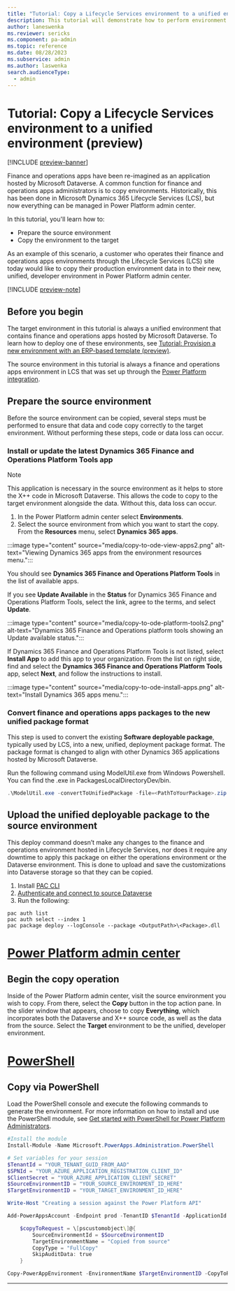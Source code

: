 ```yaml
---
title: "Tutorial: Copy a Lifecycle Services environment to a unified environment (preview) | Microsoft Docs"
description: This tutorial will demonstrate how to perform environment copy with respect to unified environments.
author: laneswenka
ms.reviewer: sericks
ms.component: pa-admin
ms.topic: reference
ms.date: 08/28/2023
ms.subservice: admin
ms.author: laswenka
search.audienceType: 
  - admin
---
```


# Tutorial: Copy a Lifecycle Services environment to a unified environment (preview)

[!INCLUDE [preview-banner](~/../shared-content/shared/preview-includes/preview-banner.md)]

Finance and operations apps have been re-imagined as an application hosted by Microsoft Dataverse. A common function for finance and operations apps administrators is to copy environments. Historically, this has been done in Microsoft Dynamics 365 Lifecycle Services (LCS), but now everything can be managed in Power Platform admin center.

In this tutorial, you'll learn how to:

- Prepare the source environment
- Copy the environment to the target

As an example of this scenario, a customer who operates their finance and operations apps environments through the Lifecycle Services (LCS) site today would like to copy their production environment data in to their new, unified, developer environment in Power Platform admin center.

[!INCLUDE [preview-note](~/../shared-content/shared/preview-includes/preview-note.md)]

## Before you begin

The target environment in this tutorial is always a unified environment that contains finance and operations apps hosted by Microsoft Dataverse.  To learn how to deploy one of these environments, see [Tutorial: Provision a new environment with an ERP-based template (preview)](./tutorial-deploy-new-environment-with-ERP-template.md).

The source environment in this tutorial is always a finance and operations apps environment in LCS that was set up through the [Power Platform integration](/dynamics365/fin-ops-core/dev-itpro/power-platform/enable-power-platform-integration).

## Prepare the source environment
Before the source environment can be copied, several steps must be performed to ensure that data and code copy correctly to the target environment.  Without performing these steps, code or data loss can occur. 

### Install or update the latest Dynamics 365 Finance and Operations Platform Tools app

> [!NOTE]
> This application is necessary in the source environment as it helps to store the X++ code in Microsoft Dataverse. This allows the code to copy to the target environment alongside the data.  Without this, data loss can occur.

1. In the Power Platform admin center select **Environments**.
2. Select the source environment from which you want to start the copy. From the **Resources** menu, select **Dynamics 365 apps**.

:::image type="content" source="media/copy-to-ode-view-apps2.png" alt-text="Viewing Dynamics 365 apps from the environment resources menu.":::

You should see **Dynamics 365 Finance and Operations Platform Tools** in the list of available apps.

If you see **Update Available** in the **Status** for Dynamics 365 Finance and Operations Platform Tools, select the link, agree to the terms, and select **Update**.

:::image type="content" source="media/copy-to-ode-platform-tools2.png" alt-text="Dynamics 365 Finance and Operations platform tools showing an Update available status.":::

If Dynamics 365 Finance and Operations Platform Tools is not listed, select **Install App** to add this app to your organization.
From the list on right side, find and select the **Dynamics 365 Finance and Operations Platform Tools** app, select **Next**, and follow the instructions to install.

:::image type="content" source="media/copy-to-ode-install-apps.png" alt-text="Install Dynamics 365 apps menu.":::

### Convert finance and operations apps packages to the new unified package format

This step is used to convert the existing **Software deployable package**, typically used by LCS, into a new, unified, deployment package format. The package format is changed to align with other Dynamics 365 applications hosted by Microsoft Dataverse.

Run the following command using ModelUtil.exe from Windows Powershell. You can find the .exe in PackagesLocalDirectoryDev/bin.

```PowerShell
.\ModelUtil.exe -convertToUnifiedPackage -file=<PathToYourPackage>.zip -outputpath=<OutputPath>
```

## Upload the unified deployable package to the source environment

This deploy command doesn’t make any changes to the finance and operations environment hosted in Lifecycle Services, nor does it require any downtime to apply this package on either the operations environment or the Dataverse environment. This is done to upload and save the customizations into Dataverse storage so that they can be copied. 

1. Install [PAC CLI](https://aka.ms/PowerAppsCLI)
2. [Authenticate and connect to source Dataverse](../../developer/cli/reference/auth.md#pac-auth-create)
3. Run the following:

```
pac auth list
pac auth select --index 1
pac package deploy --logConsole --package <OutputPath>\<Package>.dll
```

# [Power Platform admin center](#tab/PPAC)

## Begin the copy operation

Inside of the Power Platform admin center, visit the source environment you wish to copy.  From there, select the **Copy** button in the top action pane.  In the slider window that appears, choose to copy **Everything**, which incorporates both the Dataverse and X++ source code, as well as the data from the source.  Select the **Target** environment to be the unified, developer environment.

# [PowerShell](#tab/PowerShell)

## Copy via PowerShell

Load the PowerShell console and execute the following commands to generate the environment. For more information on how to install and use the PowerShell module, see [Get started with PowerShell for Power Platform Administrators](../powershell-getting-started.md).

```PowerShell
#Install the module
Install-Module -Name Microsoft.PowerApps.Administration.PowerShell

# Set variables for your session
$TenantId = "YOUR_TENANT_GUID_FROM_AAD"
$SPNId = "YOUR_AZURE_APPLICATION_REGISTRATION_CLIENT_ID"
$ClientSecret = "YOUR_AZURE_APPLICATION_CLIENT_SECRET"
$SourceEnvironmentID = "YOUR_SOURCE_ENVIRONMENT_ID_HERE"
$TargetEnvironmentID = "YOUR_TARGET_ENVIRONMENT_ID_HERE"

Write-Host "Creating a session against the Power Platform API"

Add-PowerAppsAccount -Endpoint prod -TenantID $TenantId -ApplicationId $SPNId -ClientSecret $ClientSecret

    $copyToRequest = \[pscustomobject\]@{
        SourceEnvironmentId = $SourceEnvironmentID
        TargetEnvironmentName = "Copied from source"
        CopyType = "FullCopy"
        SkipAuditData: true
    }

Copy-PowerAppEnvironment -EnvironmentName $TargetEnvironmentID -CopyToRequestDefinition $copyToRequest
```
---



